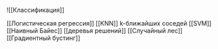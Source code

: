 ![[Классификация]]

[[Логистическая регрессия]]
[[KNN]] k-ближайших соседей
[[SVM]]
[[Наивный Байес]]
[[деревья решений]]
[[Случайный лес]]
[[Градиентный бустинг]]
